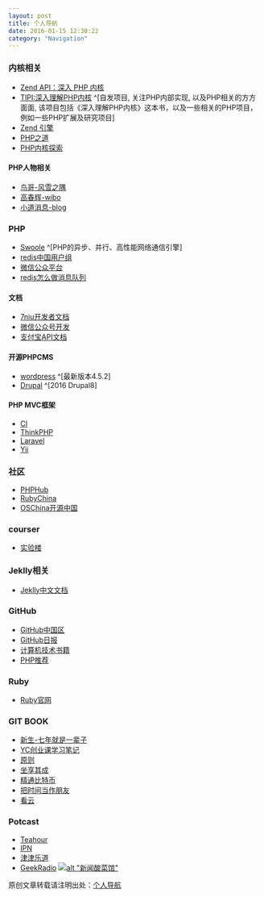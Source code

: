 ```yaml
---
layout: post
title: 个人导航
date: 2016-01-15 12:30:22
category: "Navigation"
---
```


### 内核相关

- [Zend API：深入 PHP 内核](http://www.webzhishi.com/chm/php/internals2.ze1.zendapi.php)
- [TIPI:深入理解PHP内核](http://www.php-internals.com/book/) ^[自发项目, 关注PHP内部实现, 以及PHP相关的方方面面, 该项目包括《深入理解PHP内核》这本书，以及一些相关的PHP项目，例如一些PHP扩展及研究项目]
- [Zend 引擎](http://www.nowamagic.net/librarys/veda/detail/1291)
- [PHP之道](http://www.kancloud.cn/thinkphp/php-the-right-way/3126)
- [PHP内核探索](http://www.yiifans.com/portal.php?mod=view&aid=474)

#### PHP人物相关
- [鸟哥-风雪之隅](http://www.laruence.com/) 
- [高春辉-wibo](http://weibo.com/gaochunhui1975?topnav=1&wvr=6&topsug=1&is_all=1)
- [小道消息-blog](http://mt.dbanotes.net/)

### PHP
- [Swoole](http://www.swoole.com/) ^[PHP的异步、并行、高性能网络通信引擎]
- [redis中国用户组](http://www.redis.cn/)
- [微信公众平台](https://mp.weixin.qq.com/cgi-bin/loginpage?t=wxm2-login&lang=zh_CN)
- [redis怎么做消息队列](https://www.zhihu.com/question/20795043)

#### 文档
- [7niu开发者文档](http://developer.qiniu.com/code/v7/sdk/php.html)
- [微信公众号开发](http://mp.weixin.qq.com/wiki/home/)
- [支付宝API文档](https://openhome.alipay.com/doc/toPackage.htm)

#### 开源PHPCMS

- [wordpress](https://cn.wordpress.org/) ^[最新版本4.5.2]
- [Drupal](https://www.drupal.org/) ^[2016 Drupal8]

#### PHP MVC框架
- [CI](http://codeigniter.org.cn/user_guide/)
- [ThinkPHP](http://www.thinkphp.cn/)
- [Laravel](http://laravel-china.org/docs/5.1)
- [Yii](http://www.yiichina.com/doc)

### 社区
- [PHPHub](https://phphub.org/)
- [RubyChina](http://ruby-china.org/)
- [OSChina开源中国](http://www.oschina.net/project/tag/71/cms)


### courser
- [实验楼](https://www.shiyanlou.com)

### Jeklly相关
- [Jeklly中文文档](http://jekyll.bootcss.com/docs/home/)


### GitHub
- [GitHub中国区](http://creatist.cn/rank/)
- [GitHub日报](http://www.open-open.com/github/)
- [计算机技术书籍](https://github.com/EZLippi/practical-programming-books#%E8%AE%BE%E8%AE%A1%E6%A8%A1%E5%BC%8F)
- [PHP推荐](https://github.com/EZLippi/practical-programming-books#php)

### Ruby
- [Ruby官网](https://www.ruby-lang.org/zh_cn/)

### GIT BOOK
- [新生-七年就是一辈子](http://www.zhibimo.com/read/xiaolai/reborn-every-7-years/)
- [YC创业课学习笔记](http://www.zhibimo.com/read/xiaolai/growth/)
- [原则](http://www.zhibimo.com/read/wang-miao/yuan-ze/)
- [坐享其成](http://www.zhibimo.com/read/xiaolai/zuo-xiang-qi-cheng/index.html)
- [精通比特币](http://www.zhibimo.com/read/wang-miao/mastering-bitcoin/)
- [把时间当作朋友](http://www.zhibimo.com/read/xiaolai/ba-shi-jian-dang-zuo-peng-you/index.html)
- [看云](http://www.kancloud.cn/explore)

### Potcast
- [Teahour](http://teahour.fm/)
- [IPN](http://ipn.li/)
- [津津乐道](https://jinjinledao.org/)
- [GeekRadio](http://geek.wasai.org/)
[![alt "新闻酸菜馆"](http://7xv4lu.com1.z0.glb.clouddn.com/prenotes2881819978241035%5B1%5D.jpg?imageView/2/w/60/q/60 "新闻酸菜馆")](http://music.163.com/#/djradio?id=984022)



[^1]: 阿迪












原创文章转载请注明出处：[个人导航](https://unclethree.github.io/navigation/2016/01/15/artice-for-the-self-nav-album.html)